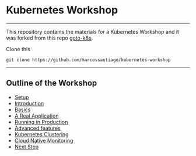 
# Kubernetes Workshop

---

This repository contains the materials for a Kubernetes Workshop and it was forked from this repo [goto-k8s](https://github.com/container-solutions/goto-k8s.git).

Clone this
```
git clone https://github.com/marcossantiago/kubernetes-workshop
```

---

## Outline of the Workshop

* [Setup](./00_setup.md)
* [Introduction](./01_intro.md)
* [Basics](./02_basics.md)
* [A Real Application](./04_real_app.md)
* [Running in Production](./05_productionize.md)
* [Advanced features](./06_advanced.md)
* [Kubernetes Clustering](./06_cluster.md)
* [Cloud Native Monitoring](./07_monitoring.md)
* [Next Step](./08_next_steps.md)
